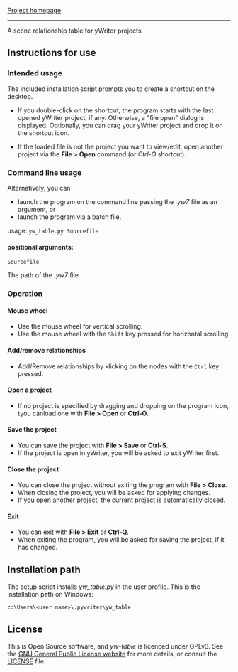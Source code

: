 [Project homepage](https://peter88213.github.io/yw-table)

--- 

A scene relationship table for yWriter projects.

## Instructions for use

### Intended usage

The included installation script prompts you to create a shortcut on the desktop. 

- If you double-click on the shortcut, the program starts with the last opened yWriter project, if any. Otherwise, a "file open" dialog is displayed. Optionally, you can drag your yWriter 
   project and drop it on the shortcut icon.

- If the loaded file is not the project you want to view/edit, open another project via the 
   **File > Open** command (or *Ctrl-O* shortcut). 

### Command line usage

Alternatively, you can

- launch the program on the command line passing the *.yw7* file as an argument, or
- launch the program via a batch file.

usage: `yw_table.py Sourcefile`

#### positional arguments:

`Sourcefile` 

The path of the *.yw7* file.

### Operation

#### Mouse wheel

- Use the mouse wheel for vertical scrolling.
- Use the mouse wheel with the `Shift` key pressed for horizontal scrolling.    

#### Add/remove relationships

- Add/Remove relationships by klicking on the nodes with the `Ctrl` key pressed.

#### Open a project

- If no project is specified by dragging and dropping on the program icon,
  tyou canload one with **File > Open** or **Ctrl-O**.

#### Save the project

- You can save the project with **File > Save** or **Ctrl-S**.
- If the project is open in yWriter, you will be asked to exit yWriter first.

#### Close the project

- You can close the project without exiting the program with **File > Close**.
- When closing the project, you will be asked for applying changes.
- If you open another project, the current project is automatically closed.

#### Exit 

- You can exit with **File > Exit** or **Ctrl-Q**.
- When exiting the program, you will be asked for saving the project, if it has changed.


## Installation path

The setup script installs *yw_table.py* in the user profile. This is the installation path on Windows: 

`c:\Users\<user name>\.pywriter\yw_table`

## License

This is Open Source software, and *yw-table* is licenced under GPLv3. See the
[GNU General Public License website](https://www.gnu.org/licenses/gpl-3.0.en.html) for more
details, or consult the [LICENSE](https://github.com/peter88213/novelyst_matrix/blob/main/LICENSE) file.
